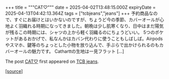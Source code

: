 +++
title = """CAT♡"""
date = 2025-04-02T13:48:15.000Z
expiryDate = 2025-04-13T04:42:13.364Z
tags = ["tcbjeans","jeans"]
+++
予約商品なので、すぐにお届けとはいかないのですが、ちょうど今の季節、カバーオールが心地よく羽織れる時期になってきました。朝晩は少し肌寒くなり、日中はまだ陽気が残るこの時期には、シャツの上から軽く羽織るのにちょうどいい。 5つのポケットがあるおかげで、私なんかはカバン代わりに使うこともしばしば。Airpodsやスマホ、鍵等のちょっとした小物を放り込んで、手ぶらで出かけられるのもカバーオールの魅力です。 Catharttの生地は一見フラット \[…\]

The post [CAT♡](http://tcbjeans.com/2025/04/02/51867) first appeared on [TCB jeans](http://tcbjeans.com).

[[source]](http://tcbjeans.com/2025/04/02/51867)

